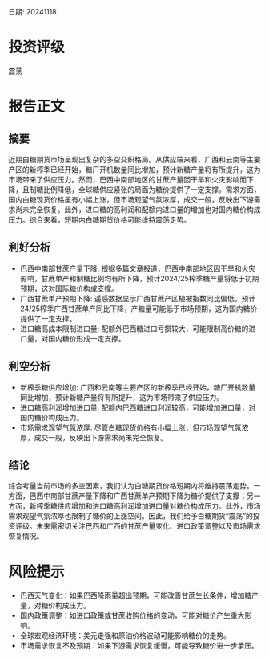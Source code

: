 
日期: 20241118

# 投资评级

震荡

# 报告正文

## 摘要

近期白糖期货市场呈现出复杂的多空交织格局。从供应端来看，广西和云南等主要产区的新榨季已经开始，糖厂开机数量同比增加，预计新糖产量将有所提升，这为市场带来了供应压力。然而，巴西中南部地区的甘蔗产量因干旱和火灾影响而下降，且制糖比例降低，全球糖供应紧张的局面为糖价提供了一定支撑。需求方面，国内白糖现货价格虽有小幅上涨，但市场观望气氛浓厚，成交一般，反映出下游需求尚未完全恢复。此外，进口糖的高利润和配额内进口量的增加也对国内糖价构成压力。综合来看，短期内白糖期货价格可能维持震荡走势。

## 利好分析

* 巴西中南部甘蔗产量下降: 根据多篇文章报道，巴西中南部地区因干旱和火灾影响，甘蔗单产和制糖比例均有所下降，预计2024/25榨季糖产量将低于初期预期，这对国际糖价构成支撑。
* 广西甘蔗单产预期下降: 遥感数据显示广西甘蔗产区植被指数同比偏低，预计24/25榨季广西甘蔗单产同比下降，产糖量可能低于市场预期，这为国内糖价提供了一定支撑。
* 进口糖高成本限制进口量: 配额外巴西糖进口亏损较大，可能限制高价糖的进口量，对国内糖价形成一定支撑。

## 利空分析

* 新榨季糖供应增加: 广西和云南等主要产区的新榨季已经开始，糖厂开机数量同比增加，预计新糖产量将有所提升，这为市场带来了供应压力。
* 进口糖高利润增加进口量: 配额内巴西糖进口利润较高，可能增加进口量，对国内糖价构成压力。
* 市场需求观望气氛浓厚: 尽管白糖现货价格有小幅上涨，但市场观望气氛浓厚，成交一般，反映出下游需求尚未完全恢复。

## 结论

综合考量当前市场的多空因素，我们认为白糖期货价格短期内将维持震荡走势。一方面，巴西中南部甘蔗产量下降和广西甘蔗单产预期下降为糖价提供了支撑；另一方面，新榨季糖供应增加和进口糖高利润增加进口量对糖价构成压力。此外，市场需求观望气氛浓厚也限制了糖价的上涨空间。因此，我们给予白糖期货“震荡”的投资评级。未来需密切关注巴西和广西的甘蔗产量变化、进口政策调整以及市场需求恢复情况。

# 风险提示

* 巴西天气变化：如果巴西降雨量超出预期，可能改善甘蔗生长条件，增加糖产量，对糖价构成压力。
* 国内政策调整：如进口政策或甘蔗收购价格的变动，可能对糖价产生重大影响。
* 全球宏观经济环境：美元走强和原油价格波动可能影响糖价的走势。
* 市场需求恢复不及预期：如果下游需求恢复缓慢，可能导致糖价进一步承压。
